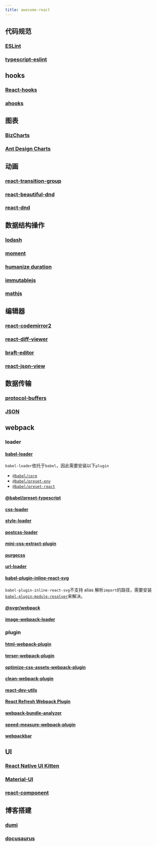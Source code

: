 ```yaml
---
title: awesome-react
---
```


## 代码规范

### [ESLint](https://eslint.org/docs/rules/)

### [typescript-eslint](https://github.com/typescript-eslint/typescript-eslint/tree/master/packages/eslint-plugin)

## hooks

### [React-hooks](https://zh-hans.reactjs.org/docs/hooks-reference.html#basic-hooks)

### [ahooks](https://ahooks.js.org/zh-CN/hooks/async)

## 图表

### [BizCharts](https://bizcharts.net/product/BizCharts4/gallery)

### [Ant Design Charts](https://charts.ant.design/)

## 动画

### [react-transition-group](https://reactcommunity.org/react-transition-group/)

### [react-beautiful-dnd](https://github.com/atlassian/react-beautiful-dnd/)

### [react-dnd](https://github.com/gaearon/react-dnd)

## 数据结构操作

### [lodash](https://www.lodashjs.com/)

### [moment](https://momentjs.com/docs/#/parsing/)

### [humanize duration](https://github.com/EvanHahn/HumanizeDuration.js)

### [immutablejs](https://immutable-js.github.io/immutable-js/docs/#/Map)

### [mathjs](https://mathjs.org/docs/getting_started.html)

## 编辑器

### [react-codemirror2](https://github.com/scniro/react-codemirror2)

### [react-diff-viewer](https://github.com/praneshr/react-diff-viewer)

### [braft-editor](https://github.com/margox/braft-editor)

### [react-json-view](https://github.com/mac-s-g/react-json-view)

## 数据传输

### [protocol-buffers](https://developers.google.com/protocol-buffers/docs/reference/javascript-generated)

### [JSON](https://developer.mozilla.org/zh-CN/docs/Learn/JavaScript/Objects/JSON)

## webpack

### loader

#### [babel-loader](https://github.com/babel/babel-loader)

`babel-loader`依托于`babel`，因此需要安装以下`plugin`

- [`@babel/core`](https://babeljs.io/docs/en/core-packages)
- [`@babel/preset-env`](https://babeljs.io/docs/en/babel-preset-env)
- [`@babel/preset-react`](https://babeljs.io/docs/en/babel-preset-react)

#### [@babel/preset-typescript](https://babeljs.io/docs/en/babel-preset-typescript)

#### [css-loader](https://webpack.js.org/loaders/css-loader/)

#### [style-loader](https://webpack.docschina.org/loaders/style-loader/#getting-started)

#### [postcss-loader](https://github.com/webpack-contrib/postcss-loader)

#### [mini-css-extract-plugin](https://github.com/webpack-contrib/mini-css-extract-plugin)

#### [purgecss](https://github.com/FullHuman/purgecss)

#### [url-loader](https://www.webpackjs.com/loaders/url-loader/)

#### [babel-plugin-inline-react-svg](https://github.com/airbnb/babel-plugin-inline-react-svg#babel-plugin-inline-react-svg)

`babel-plugin-inline-react-svg`不支持 alias 解析`import`的路径，需要安装[`babel-plugin-module-resolver`](https://github.com/tleunen/babel-plugin-module-resolver)来解决。

#### [@svgr/webpack](https://github.com/gregberge/svgr/tree/master/packages/webpack)

#### [image-webpack-loader](https://github.com/tcoopman/image-webpack-loader#image-webpack-loader)

### plugin

#### [html-webpack-plugin](https://github.com/jantimon/html-webpack-plugin)

#### [terser-webpack-plugin](https://webpack.docschina.org/plugins/terser-webpack-plugin/)

#### [optimize-css-assets-webpack-plugin](https://github.com/NMFR/optimize-css-assets-webpack-plugin)

#### [clean-webpack-plugin](https://github.com/johnagan/clean-webpack-plugin)

#### [react-dev-utils](https://github.com/facebook/create-react-app/tree/master/packages/react-dev-utils)

#### [React Refresh Webpack Plugin](https://github.com/pmmmwh/react-refresh-webpack-plugin/#react-refresh-webpack-plugin)

#### [webpack-bundle-analyzer](https://github.com/webpack-contrib/webpack-bundle-analyzer)

#### [speed-measure-webpack-plugin](https://github.com/stephencookdev/speed-measure-webpack-plugin)

#### [webpackbar](https://github.com/nuxt/webpackbar)

## UI

### [React Native UI Kitten](https://akveo.github.io/react-native-ui-kitten)

### [Material-UI](https://material-ui.com/zh/getting-started/installation/)

### [react-component](https://github.com/react-component)

## 博客搭建

### [dumi](https://d.umijs.org/zh-CN/guide)

### [docusaurus](https://v2.docusaurus.io/docs/)
